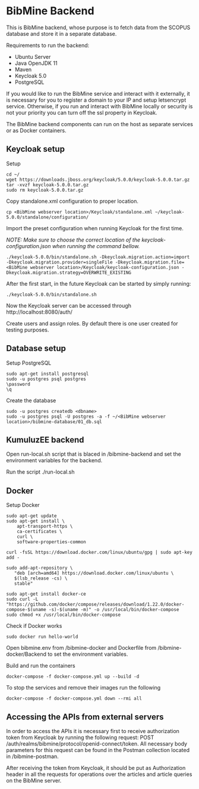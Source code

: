 # BibMine Backend

This is BibMine backend, whose purpose is to fetch data from the SCOPUS database and store it in a separate database.  

Requirements to run the backend:
  - Ubuntu Server
  - Java OpenJDK 11
  - Maven
  - Keycloak 5.0
  - PostgreSQL
  
If you would like to run the BibMine service and interact with it externally, it is necessary for you to register a domain to your IP and setup letsencrypt service. Otherwise, if you run and interact with BibMine locally or security is not your priority you can turn off the ssl property in Keycloak.

The BibMine backend components can run on the host as separate services or as Docker containers. 
  
## Keycloak setup
Setup
```
cd ~/
wget https://downloads.jboss.org/keycloak/5.0.0/keycloak-5.0.0.tar.gz
tar -xvzf keycloak-5.0.0.tar.gz
sudo rm keycloak-5.0.0.tar.gz
```
Copy standalone.xml configuration to proper location.
```
cp <BibMine webserver location>/Keycloak/standalone.xml ~/keycloak-5.0.0/standalone/configuration/
```
Import the preset configuration when running Keycloak for the first time.

*NOTE: Make sure to choose the correct location of the keycloak-configuration.json when running the command bellow.*
```
./keycloak-5.0.0/bin/standalone.sh -Dkeycloak.migration.action=import -Dkeycloak.migration.provider=singleFile -Dkeycloak.migration.file=<BibMine webserver location>/Keycloak/keycloak-configuration.json -Dkeycloak.migration.strategy=OVERWRITE_EXISTING

```
After the first start, in the future Keycloak can be started by simply running:
```
./keycloak-5.0.0/bin/standalone.sh
```
Now the Keycloak server can be accessed through http://localhost:8080/auth/

Create users and assign roles. By default there is one user created for testing purposes.

## Database setup
Setup PostgreSQL
```
sudo apt-get install postgresql
sudo -u postgres psql postgres
\password
\q
```
Create the database
```
sudo -u postgres createdb <dbname>
sudo -u postgres psql -U postgres -a -f ~/<BibMine webserver location>/bibmine-database/01_db.sql
```
## KumuluzEE backend
Open run-local.sh script that is blaced in <BibMine webserver location>/bibmine-backend and set the environment variables for the backend.

Run the script ./run-local.sh

## Docker
Setup Docker
```
sudo apt-get update
sudo apt-get install \
    apt-transport-https \
    ca-certificates \
    curl \
    software-properties-common
    
curl -fsSL https://download.docker.com/linux/ubuntu/gpg | sudo apt-key add -

sudo add-apt-repository \
   "deb [arch=amd64] https://download.docker.com/linux/ubuntu \
   $(lsb_release -cs) \
   stable"
    
sudo apt-get install docker-ce
sudo curl -L "https://github.com/docker/compose/releases/download/1.22.0/docker-compose-$(uname -s)-$(uname -m)" -o /usr/local/bin/docker-compose
sudo chmod +x /usr/local/bin/docker-compose
```
Check if Docker works
```
sudo docker run hello-world
```
Open bibmine.env from <BibMine webserver location>/bibmine-docker and Dockerfile from <BibMine webserver location>/bibmine-docker/Backend to set the environment variables.
  
Build and run the containers
```
docker-compose -f docker-compose.yml up --build -d
```
To stop the services and remove their images run the following
```
docker-compose -f docker-compose.yml down --rmi all
```

## Accessing the APIs from external servers
In order to access the APIs it is necessary first to receive authorization token from Keycloak by running the following request: POST <server IP>/auth/realms/bibmine/protocol/openid-connect/token. All necessary body parameters for this request can be found in the Postman collection located in <BibMine webserver location>/bibmine-postman.
  
After receiving the token from Keycloak, it should be put as Authorization header in all the requests for operations over the articles and article queries on the BibMine server.   
  

  
